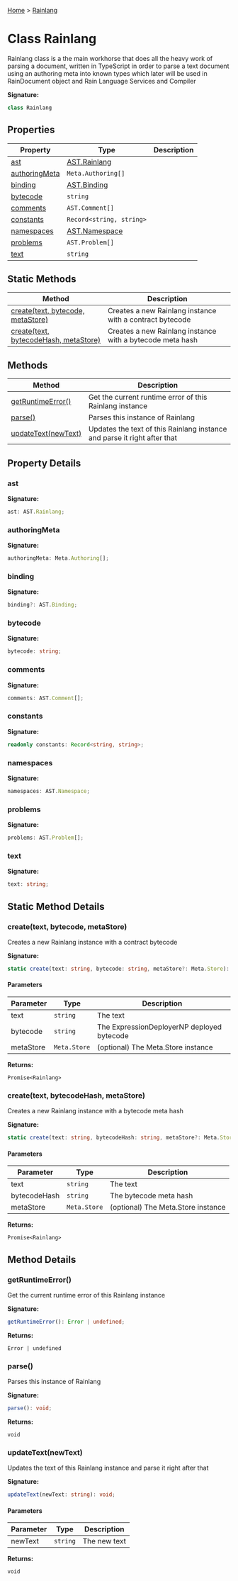 [Home](../index.md) &gt; [Rainlang](./rainlang.md)

# Class Rainlang

Rainlang class is a the main workhorse that does all the heavy work of parsing a document, written in TypeScript in order to parse a text document using an authoring meta into known types which later will be used in RainDocument object and Rain Language Services and Compiler

<b>Signature:</b>

```typescript
class Rainlang 
```

## Properties

|  Property | Type | Description |
|  --- | --- | --- |
|  [ast](./rainlang.md#ast-property) | [AST.Rainlang](../namespaces/ast/types/rainlang.md) |  |
|  [authoringMeta](./rainlang.md#authoringMeta-property) | `Meta.Authoring[]` |  |
|  [binding](./rainlang.md#binding-property) | [AST.Binding](../namespaces/ast/types/binding.md) |  |
|  [bytecode](./rainlang.md#bytecode-property) | `string` |  |
|  [comments](./rainlang.md#comments-property) | `AST.Comment[]` |  |
|  [constants](./rainlang.md#constants-property) | `Record<string, string>` |  |
|  [namespaces](./rainlang.md#namespaces-property) | [AST.Namespace](../namespaces/ast/types/namespace.md) |  |
|  [problems](./rainlang.md#problems-property) | `AST.Problem[]` |  |
|  [text](./rainlang.md#text-property) | `string` |  |

## Static Methods

|  Method | Description |
|  --- | --- |
|  [create(text, bytecode, metaStore)](./rainlang.md#create-method-static-1) | Creates a new Rainlang instance with a contract bytecode |
|  [create(text, bytecodeHash, metaStore)](./rainlang.md#create-method-static-2) | Creates a new Rainlang instance with a bytecode meta hash |

## Methods

|  Method | Description |
|  --- | --- |
|  [getRuntimeError()](./rainlang.md#getRuntimeError-method-1) | Get the current runtime error of this Rainlang instance |
|  [parse()](./rainlang.md#parse-method-1) | Parses this instance of Rainlang |
|  [updateText(newText)](./rainlang.md#updateText-method-1) | Updates the text of this Rainlang instance and parse it right after that |

## Property Details

<a id="ast-property"></a>

### ast

<b>Signature:</b>

```typescript
ast: AST.Rainlang;
```

<a id="authoringMeta-property"></a>

### authoringMeta

<b>Signature:</b>

```typescript
authoringMeta: Meta.Authoring[];
```

<a id="binding-property"></a>

### binding

<b>Signature:</b>

```typescript
binding?: AST.Binding;
```

<a id="bytecode-property"></a>

### bytecode

<b>Signature:</b>

```typescript
bytecode: string;
```

<a id="comments-property"></a>

### comments

<b>Signature:</b>

```typescript
comments: AST.Comment[];
```

<a id="constants-property"></a>

### constants

<b>Signature:</b>

```typescript
readonly constants: Record<string, string>;
```

<a id="namespaces-property"></a>

### namespaces

<b>Signature:</b>

```typescript
namespaces: AST.Namespace;
```

<a id="problems-property"></a>

### problems

<b>Signature:</b>

```typescript
problems: AST.Problem[];
```

<a id="text-property"></a>

### text

<b>Signature:</b>

```typescript
text: string;
```

## Static Method Details

<a id="create-method-static-1"></a>

### create(text, bytecode, metaStore)

Creates a new Rainlang instance with a contract bytecode

<b>Signature:</b>

```typescript
static create(text: string, bytecode: string, metaStore?: Meta.Store): Promise<Rainlang>;
```

#### Parameters

|  Parameter | Type | Description |
|  --- | --- | --- |
|  text | `string` | The text |
|  bytecode | `string` | The ExpressionDeployerNP deployed bytecode |
|  metaStore | `Meta.Store` | (optional) The Meta.Store instance |

<b>Returns:</b>

`Promise<Rainlang>`

<a id="create-method-static-2"></a>

### create(text, bytecodeHash, metaStore)

Creates a new Rainlang instance with a bytecode meta hash

<b>Signature:</b>

```typescript
static create(text: string, bytecodeHash: string, metaStore?: Meta.Store): Promise<Rainlang>;
```

#### Parameters

|  Parameter | Type | Description |
|  --- | --- | --- |
|  text | `string` | The text |
|  bytecodeHash | `string` | The bytecode meta hash |
|  metaStore | `Meta.Store` | (optional) The Meta.Store instance |

<b>Returns:</b>

`Promise<Rainlang>`

## Method Details

<a id="getRuntimeError-method-1"></a>

### getRuntimeError()

Get the current runtime error of this Rainlang instance

<b>Signature:</b>

```typescript
getRuntimeError(): Error | undefined;
```
<b>Returns:</b>

`Error | undefined`

<a id="parse-method-1"></a>

### parse()

Parses this instance of Rainlang

<b>Signature:</b>

```typescript
parse(): void;
```
<b>Returns:</b>

`void`

<a id="updateText-method-1"></a>

### updateText(newText)

Updates the text of this Rainlang instance and parse it right after that

<b>Signature:</b>

```typescript
updateText(newText: string): void;
```

#### Parameters

|  Parameter | Type | Description |
|  --- | --- | --- |
|  newText | `string` | The new text |

<b>Returns:</b>

`void`

